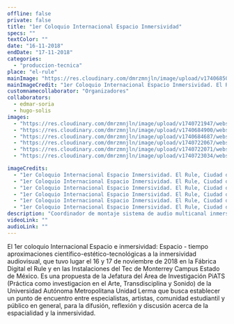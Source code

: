 ```yaml
---
offline: false
private: false
title: "1er Coloquio Internacional Espacio Inmersividad"
specs: ""
textColor: ""
date: "16-11-2018" 
endDate: "17-11-2018"
categories:  
  - "produccion-tecnica"
place: "el-rule"
mainImage: "https://res.cloudinary.com/dmrzmnjln/image/upload/v1740685093/website/projects/produccion-tecnica/pbwq5hqzr6ii4h2dbger.jpg"
mainImageCredit: "1er Coloquio Internacional Espacio Inmersividad. El Rule, Ciudad de México, 2018. Cortesía: Coloquio Internacional Espacio Inmersividad."
customnamecollaborator: "Organizadores"
collaborators:
  - edmar-soria
  - hugo-solis
images:
  - "https://res.cloudinary.com/dmrzmnjln/image/upload/v1740721947/website/projects/produccion-tecnica/cailcymp7zszkwgrxm2z.jpg"
  - "https://res.cloudinary.com/dmrzmnjln/image/upload/v1740684900/website/projects/produccion-tecnica/jq2gn0je0g1trxxc5pz5.jpg"
  - "https://res.cloudinary.com/dmrzmnjln/image/upload/v1740684687/website/projects/produccion-tecnica/gyj1xfckdvnf3gieop1w.jpg"
  - "https://res.cloudinary.com/dmrzmnjln/image/upload/v1740722067/website/projects/produccion-tecnica/le3ugljrpiblrwriie4n.jpg"
  - "https://res.cloudinary.com/dmrzmnjln/image/upload/v1740722071/website/projects/produccion-tecnica/g1n9x5p4gbdinqgckcry.jpg"
  - "https://res.cloudinary.com/dmrzmnjln/image/upload/v1740723034/website/projects/produccion-tecnica/pc3wzc9dcnuldjeqrftj.jpg"

imageCredits:
  - "1er Coloquio Internacional Espacio Inmersividad. El Rule, Ciudad de México, 2018. Cortesía: Coloquio Internacional Espacio Inmersividad."
  - "1er Coloquio Internacional Espacio Inmersividad. El Rule, Ciudad de México, 2018. Cortesía: Coloquio Internacional Espacio Inmersividad."
  - "1er Coloquio Internacional Espacio Inmersividad. El Rule, Ciudad de México, 2018. Cortesía: Coloquio Internacional Espacio Inmersividad."
  - "1er Coloquio Internacional Espacio Inmersividad. El Rule, Ciudad de México, 2018. Cortesía: Coloquio Internacional Espacio Inmersividad."
  - "1er Coloquio Internacional Espacio Inmersividad. El Rule, Ciudad de México, 2018. Cortesía: Coloquio Internacional Espacio Inmersividad."
  - "1er Coloquio Internacional Espacio Inmersividad. El Rule, Ciudad de México, 2018. Cortesía: Coloquio Internacional Espacio Inmersividad."
description: "Coordinador de montaje sistema de audio multicanal inmersivo y Coordinador de Live Streaming en Jornada Académica"
videoLink: ""
audioLink: ""
---
```


El 1er coloquio Internacional Espacio e inmersividad: Espacio - tiempo aproximaciones científico-estético-tecnológicas a la inmersividad audiovisual, que tuvo lugar el 16 y 17 de noviembre de 2018 en la Fábrica Digital el Rule y en las Instalaciones del Tec de Monterrey Campus Estado de México.
Es una propuesta de la Jefatura del Área de Investigación PiATS (Práctica como investigacion en el Arte, Transdisciplina y Sonido) de la Universidad Autónoma Metropolitana Unidad Lerma que busca establecer un punto de encuentro entre especialistas, artistas, comunidad estudiantil y público en general, para la difusión, reflexión y discusión acerca de la espacialidad y la inmersividad.
